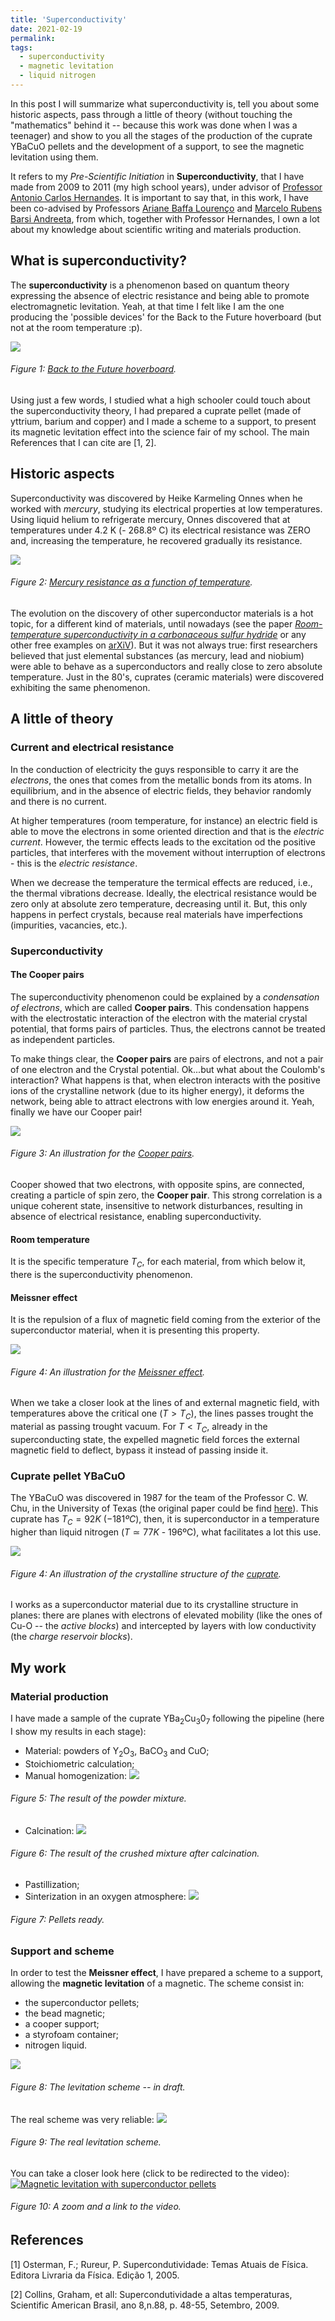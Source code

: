 ```yaml
---
title: 'Superconductivity'
date: 2021-02-19
permalink: 
tags:
  - superconductivity
  - magnetic levitation
  - liquid nitrogen
---
```


In this post I will summarize what superconductivity is, tell you about some historic aspects, pass through a little of theory (without touching the "mathematics" behind it -- because this work was done when I was a teenager) and show to you all the stages of the production of the cuprate YBaCuO pellets and the development of a support, to see the magnetic levitation using them.

It refers to my _Pre-Scientific Initiation_ in **Superconductivity**, that I have made from 2009 to 2011 (my high school years), under advisor of [Professor Antonio Carlos Hernandes](http://lattes.cnpq.br/2019448857205643). It is important to say that, in this work, I have been co-advised by Professors [Ariane Baffa Lourenço](http://lattes.cnpq.br/1241656328850074) and [Marcelo Rubens Barsi Andreeta](http://lattes.cnpq.br/7904227795652627), from which, together with Professor Hernandes, I own a lot about my knowledge about scientific writing and materials production.


What is superconductivity?
--------------------------

The **superconductivity** is a phenomenon based on quantum theory expressing the absence of electric resistance and being able to promote electromagnetic levitation. Yeah, at that time I felt like I am the one producing the 'possible devices' for the Back to the Future hoverboard (but not at the room temperature :p).

![](https://nofilmschool.com/sites/default/files/styles/facebook/public/back_to_the_future_hoverboard_tutorial.jpeg?itok=J0CEWcty)
###### Figure 1: [Back to the Future hoverboard](https://nofilmschool.com/sites/default/files/styles/facebook/public/back_to_the_future_hoverboard_tutorial.jpeg?itok=J0CEWcty).

Using just a few words, I studied what a high schooler could touch about the superconductivity theory, I had prepared a cuprate pellet (made of yttrium, barium and copper) and I made a scheme to a support, to present its magnetic levitation effect into the science fair of my school. The main References that I can cite are [1, 2].

Historic aspects
------
Superconductivity was discovered by Heike Karmeling Onnes when he worked with _mercury_, studying its electrical properties at low temperatures. Using liquid helium to refrigerate mercury, Onnes discovered that at temperatures under 4.2 K (- 268.8º C) its electrical resistance was ZERO and, increasing the temperature, he recovered gradually its resistance.

![](https://i1.wp.com/cftc.cii.fc.ul.pt/PRISMA/capitulos/capitulo3/modulo3/images/mercurio.png)
###### Figure 2: [Mercury resistance as a function of temperature](https://i1.wp.com/cftc.cii.fc.ul.pt/PRISMA/capitulos/capitulo3/modulo3/images/mercurio.png).

The evolution on the discovery of other superconductor materials is a hot topic, for a different kind of materials, until nowadays (see the paper [_Room-temperature superconductivity in a carbonaceous sulfur hydride_](https://www.nature.com/articles/s41586-020-2801-z) or any other free examples on [arXiV](https://arxiv.org/list/cond-mat.supr-con/recent)). But it was not always true: first researchers believed that just elemental substances (as mercury, lead and niobium) were able to behave as a superconductors and really close to zero absolute temperature. Just in the 80's, cuprates (ceramic materials) were discovered exhibiting the same phenomenon.

A little of theory
------

### Current and electrical resistance 

In the conduction of electricity the guys responsible to carry it are the _electrons_, the ones that comes from the metallic bonds from its atoms. In equilibrium, and in the absence of electric fields, they behavior randomly and there is no current. 

At higher temperatures (room temperature, for instance) an electric field is able to move the electrons in some oriented direction and that is the _electric current_. However, the termic effects leads to the excitation od the positive particles, that interferes with the movement without interruption of electrons - this is the _electric resistance_.

When we decrease the temperature the termical effects are reduced, i.e., the thermal vibrations decrease. Ideally, the electrical resistance would be zero only at absolute zero temperature, decreasing until it. But, this only happens in perfect crystals, because real materials have imperfections (impurities, vacancies, etc.).

### Superconductivity

#### The Cooper pairs

The superconductivity phenomenon could be explained by a _condensation of electrons_, which are called **Cooper pairs**. This condensation happens with the electrostatic interaction of the electron with the material crystal potential, that forms pairs of particles. Thus, the electrons cannot be treated as independent particles.

To make things clear, the **Cooper pairs** are pairs of electrons, and not a pair of one electron and the Crystal potential. Ok...but what about the Coulomb's interaction? What happens is that, when electron interacts with the positive ions of the crystalline network (due to its higher energy), it deforms the network, being able to attract electrons with low energies around it. Yeah, finally we have our Cooper pair!

![](https://encrypted-tbn0.gstatic.com/images?q=tbn:ANd9GcTSOYA0cWjbQTIvClwJcN9Nd5xk1i9YHHeTqQ&usqp=CAU)
###### Figure 3: An illustration for the [Cooper pairs](https://encrypted-tbn0.gstatic.com/images?q=tbn:ANd9GcTSOYA0cWjbQTIvClwJcN9Nd5xk1i9YHHeTqQ&usqp=CAU).

Cooper showed that two electrons, with opposite spins, are connected, creating a particle of spin zero, the **Cooper pair**. This strong correlation is a unique coherent state, insensitive to network disturbances, resulting in absence of electrical resistance, enabling superconductivity.

#### Room temperature

It is the specific temperature $T_C$, for each material, from which below it, there is the superconductivity phenomenon.

#### Meissner effect

It is the repulsion of a flux of magnetic field coming from the exterior of the superconductor material, when it is presenting this property.

![](https://upload.wikimedia.org/wikipedia/commons/thumb/b/b5/EfektMeisnera.svg/1200px-EfektMeisnera.svg.png)
###### Figure 4: An illustration for the [Meissner effect](https://upload.wikimedia.org/wikipedia/commons/thumb/b/b5/EfektMeisnera.svg/1200px-EfektMeisnera.svg.png).

When we take a closer look at the lines of and external magnetic field, with temperatures above the critical one ($T > T_C$), the lines passes trought the material as passing trought vacuum. For $T < T_C$, already in the superconducting state, the expelled magnetic field forces the external magnetic field to deflect, bypass it instead of passing inside it.

### Cuprate pellet YBaCuO

The YBaCuO was discovered in 1987 for the team of the Professor C. W. Chu, in the University of Texas (the original paper could be find [here](https://journals.aps.org/prl/pdf/10.1103/PhysRevLett.58.908)). This cuprate has $T_C = 92 K$ ($- 181 ºC$), then, it is superconductor in a temperature higher than liquid nitrogen ($T \simeq 77 K$ - 196ºC), what facilitates a lot this use.

![](https://www.researchgate.net/profile/Roland-Hott/publication/316187999/figure/fig2/AS:732713157947394@1551703838899/a-Crystal-structure-of-YBa-2-Cu-3-O-7-YBCO-The-presence-of-the-CuO-chains.png)
###### Figure 4: An illustration of the crystalline structure of the [cuprate](https://www.researchgate.net/profile/Roland-Hott/publication/316187999/figure/fig2/AS:732713157947394@1551703838899/a-Crystal-structure-of-YBa-2-Cu-3-O-7-YBCO-The-presence-of-the-CuO-chains.png).

I works as a superconductor material due to its crystalline structure in planes: there are planes with electrons of elevated mobility (like the ones of Cu-O -- the _active blocks_) and intercepted by layers with low conductivity (the _charge reservoir blocks_).

My work
-------

### Material production

I have made a sample of the cuprate YBa$_2$Cu$_3$0$_7$ following the pipeline (here I show my results in each stage):
- Material: powders of Y$_2$O$_3$, BaCO$_3$ and CuO;
- Stoichiometric calculation;
- Manual homogenization:
![](https://raw.githubusercontent.com/natalidesanti/natalidesanti.github.io/master/images/DSC03381.JPG)
###### Figure 5: The result of the powder mixture.
- Calcination:
![](https://raw.githubusercontent.com/natalidesanti/natalidesanti.github.io/master/images/DSC03248.JPG)
###### Figure 6: The result of the crushed mixture after calcination.
- Pastillization;
- Sinterization in an oxygen atmosphere:
![](https://raw.githubusercontent.com/natalidesanti/natalidesanti.github.io/master/images/Foto%200213.jpg)
###### Figure 7: Pellets ready.

### Support and scheme

In order to test the **Meissner effect**, I have prepared a scheme to a support, allowing the **magnetic levitation** of a magnetic. The scheme consist in:
- the superconductor pellets;
- the bead magnetic;
- a cooper support;
- a styrofoam container;
- nitrogen liquid.

![](https://raw.githubusercontent.com/natalidesanti/natalidesanti.github.io/master/images/Esquema%20de%20levita%C3%A7%C3%A3o%20desenho%202.JPG)
###### Figure 8: The levitation scheme -- in draft.

The real scheme was very reliable:
![](https://raw.githubusercontent.com/natalidesanti/natalidesanti.github.io/master/images/DSC04642.JPG)
###### Figure 9: The real levitation scheme.

You can take a closer look here (click to be redirected to the video):
[![Magnetic levitation with superconductor pellets](https://raw.githubusercontent.com/natalidesanti/natalidesanti.github.io/master/images/Levitacao%208%20demais.JPG)](https://www.youtube.com/watch?v=Od3w0XGhckM)
###### Figure 10: A zoom and a link to the video.

References
--------------------------

[1] Osterman, F.; Rureur, P. Supercondutividade: Temas Atuais de Física. Editora Livraria da Física. Edição 1, 2005.

[2] Collins, Graham, et all: Supercondutividade a altas temperaturas, Scientific American Brasil, ano 8,n.88, p. 48-55, Setembro, 2009.

